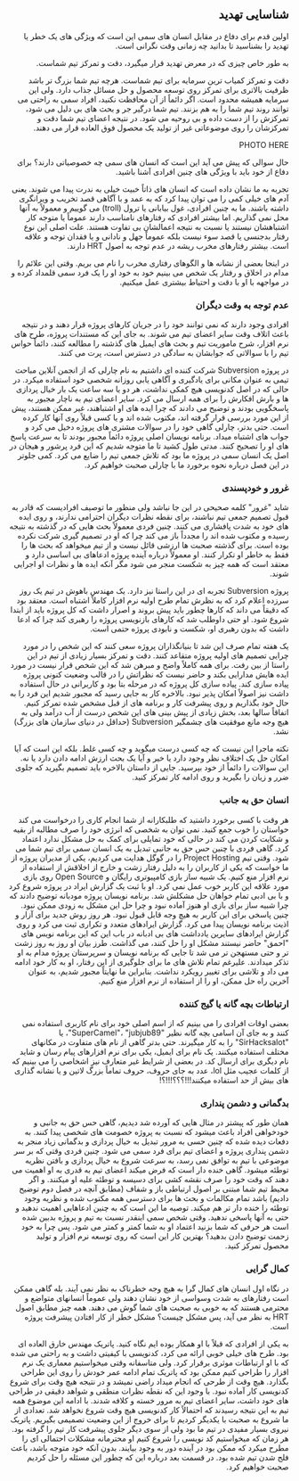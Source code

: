 <div dir="rtl">

## شناسایی تهدید

اولین قدم برای دفاع در مقابل انسان های سمی این است که ویژگی های یک خطر یا تهدید را بشناسید تا بدانید چه زمانی وقت نگرانی است. 

به طور خاص چیزی که در معرض تهدید قرار میگیرد، دقت و تمرکز تیم شماست. 

دقت و تمرکز کمیاب ترین سرمایه برای تیم شماست. هرچه تیم شما بزرگ تر باشد ظرفیت بالاتری برای تمرکز روی توسعه محصول و حل مسائل جذاب دارد. ولی این سرمایه همیشه محدود است. اگر دائماً از آن محافظت نکنید، افراد سمی به راحتی می توانند روند تیم شما را به هم بزنند. تیم شما درگیر جر و بحث های بی دلیل می شود، تمرکزش را از دست داده و بی روحیه می شود. در نتیجه اعضای تیم شما دقت و تمرکزشان را روی موضوعاتی غیر از تولید یک محصول فوق العاده قرار می دهند. 

PHOTO HERE 

حال سوالی که پیش می آید این است که انسان های سمی چه خصوصیاتی دارند؟ برای دفاع از خود باید با ویژگی های چنین افرادی آشنا باشید. 

تجربه به ما نشان داده است که انسان های ذاتاً خبیث خیلی به ندرت پیدا می شوند. یعنی آدم های خیلی کمی را می توان پیدا کرد که به عمد و با آگاهی قصد تخریب و ویرانگری داشته باشند. ما به چنین افرادی، غول بیابانی یا ترول (troll) می گوییم و معمولاً به آنها محل نمی گذاریم. اما بیشتر افرادی که رفتارهای نامناسب دارند عموماً یا متوجه کار اشتباهشان نیستند یا نسبت به نتیجه اعمالشان بی تفاوت هستند. علت اصلی این نوع رفتار بدجنسی یا قصد سوء نیست بلکه عموماً جهل و نادانی و یا فقدان توجه و علاقه است. بیشتر رفتارهای مخرب ریشه در عدم توجه به اصول HRT دارند. 

در اینجا بعضی از نشانه ها و الگوهای رفتاری مخرب را نام می بریم. وقتی این علائم را مدام در اخلاق و رفتار یک شخص می بینیم خود به خود او را یک فرد سمی قلمداد کرده و در مواجهه با او با دقت و احتیاط بیشتری عمل میکنیم. 

### عدم توجه به وقت دیگران 

افرادی وجود دارند که نمی توانند خود را در جریان کارهای پروژه قرار دهند و در نتیجه باعث اتلاف وقت سایر اعضای تیم می شوند. به جای این که مستندات پروژه، طرح های نرم افزار، شرح ماموریت تیم و بحث های ایمیل های گذشته را مطالعه کنند، دائماً حواس تیم را با سوالاتی که جوابشان به سادگی در دسترس است، پرت می کنند. 

در پروژه Subversion شرکت کننده ای داشتیم به نام چارلی که از انجمن آنلاین مباحث تیمی به عنوان مکانی برای یادگیری و آگاهی یابی روزانه شخصی خود استفاده میکرد. در حالی که در اصل کدنویسی هیچ کمکی نداشت، هر دو یا سه ساعت یک بار خیال پردازی ها و بارش افکارش را برای همه ارسال می کرد. سایر اعضای تیم به ناچار مجبور به پاسخگویی بودند و توضیح می دادند که چرا ایده های او اشتباهند، غیر ممکن هستند، پیش از این مورد بررسی قرار گرفته اند، مکتوب شده اند و یا کسی قبلاً روی آنها کار کرده است. حتی بدتر، چارلی گاهی خود را در سوالات مشتری های پروژه دخیل می کرد و جواب های اشتباه میداد. برنامه نویسان اصلی پروژه دائماً مجبور بودند تا به سرعت پاسخ های او را تصحیح کنند. مدتی طول کشید تا ما متوجه شدیم که این فرد پرشور و هیجان در اصل یک انسان سمی در پروژه ما بود که تلاش جمعی تیم را ضایع می کرد. کمی جلوتر در این فصل درباره نحوه برخورد ما با چارلی صحبت خواهیم کرد. 

### غرور و خودپسندی

شاید "غرور" کلمه صحیحی در این جا نباشد ولی منظور ما توصیف افرادیست که قادر به قبول تصمیم جمعی تیم نباشند، برای نقطه نظرات دیگران احترامی ندارند، و روی ایده های خود به شدت پافشاری می کنند. چنین فردی معمولاً بحث هایی که در گذشته به نتیجه رسیده و مکتوب شده اند را مجدداً باز می کند چرا که او در تصمیم گیری شرکت نکرده بوده است. برای گذشته صحبت ها ارزشی قائل نیست و از تیم میخواهد که بحث ها را فقط به خاطر او تکرار کنند. او معمولاً درباره آینده پروژه ادعاهای بی اساسی دارد و معتقد است که همه چیز به شکست منجر می شود مگر آنکه ایده ها و نظرات او اجرایی شوند. 

پروژه Subversion تجربه ای در این راستا نیز دارد. یک مهندس باهوش در تیم یک روز سرزده اعلام کرد که به نظرش تمام طرح اولیه نرم افزار کاملاً اشتباه است. معتقد بود که دقیقاً می داند که کارها چطور باید پیش بروند و اصرار داشت که کل پروژه باید از ابتدا شروع شود. او حتی داوطلب شد که کارهای بازنویسی پروژه را رهبری کند چرا که ادعا داشت که بدون رهبری او، شکست و نابودی پروژه حتمی است. 

یک هفته تمام صرف این شد تا بنیانگذاران پروژه سعی کنند که این شخص را در مورد چرایی تصمیم های اولیه پروژه متقاعد کنند. دقت و تمرکز بسیار زیادی از تیم در این راستا از بین رفت. برای همه کاملاً واضح و مبرهن شد که این شخص قرار نیست در مورد ایده هایش مدارایی بکند و حاضر نیست که نظراتش را در قالب وضعیت کنونی پروژه پیاده سازی کند. پیاده سازی کل پروژه که در مرحله بتا بود و کاربرانی در حال استفاده داشت نیز اصولاً امکان پذیر نبود. بالاخره کار به جایی رسید که مجبور شدیم این فرد را به حال خود بگذاریم و روی پیشرفت کار و برنامه های از قبل مشخص شده تمرکز کنیم. اتفاقاً سالها بعد، بخش زیادی از پیش بینی های این شخص درست از آب درآمد ولی به هیچ وجه مانع موفقیت های چشمگیر Subversion (حداقل در دنیای سازمان های بزرگ) نشد. 

نکته ماجرا این نیست که چه کسی درست میگوید و چه کسی غلط. بلکه این است که آیا امکان حل یک اختلاف نظر وجود دارد یا خیر و آیا یک بحث ارزش ادامه دادن دارد یا نه. این سوالات را دائماً از خود بپرسید. جایی از داستان بالاخره باید تصمیم بگیرید که جلوی ضرر و زیان را بگیرید و روی ادامه کار تمرکز کنید. 

### انسان حق به جانب 

هر وقت با کسی برخورد داشتید که طلبکارانه از شما انجام کاری را درخواست می کند حواستان را خوب جمع کنید. نمی توان به شخصی که انرژی خود را صرف مطالبه از بقیه و شکایت کردن می کند در حالی که خود تمایلی برای کمک به حل مشکل ندارد اعتماد کرد. 
گاهی فردی با چنین حس حق به جانبی تبدیل به یک انسان سمی برای تیم شما می شود. وقتی تیم Project Hosting را در گوگل هدایت می کردیم، یکی از مدیران پروژه از ما خواست که یکی از کاربران را به دلیل رفتار زشت و خارج از اخلاقش از استفاده از نرم افزار منع کنیم. یک شبیه ساز بازی کامپیوتری رایگان و Open Source روی بازی مورد علاقه این کاربر خوب عمل نمی کرد. او با ثبت یک گزارش ایراد در پروژه شروع کرد و با بی ادبی تمام خواهان حل مشکلش شد. برنامه نویسان پروژه مودبانه توضیح دادند که چرا شبیه ساز برای بازی او هنوز آماده نبود و چرا حل این مشکل به زودی ممکن نبود. چنین پاسخی برای این کاربر به هیچ وجه قابل قبول نبود. هر روز روش جدید برای آزار و اذیت برنامه نویسان پیدا می کرد. گزارش ایرادهای متعدد و تکراری ثبت می کرد و روی گزارش ایرادهای سایرین یادداشت های بی ادبانه در باب این که این برنامه نویس های "احمق" حاضر نیستند مشکل او را حل کنند، می گذاشت. طرز بیان او روز به روز زشت تر و حتی مستهجن تر می شد تا جایی که برنامه نویسان و سرپرستان پروژه مدام به او تذکر میدادند. علیرغم تمام تلاش های ما برای جلوگیری از این رفتار، او به کار خود ادامه می داد و تلاشی برای تغییر رویکرد نداشت. بنابراین ما نهایتاً مجبور شدیم، به عنوان آخرین راه حل ممکن، او را از استفاده از نرم افزار منع کنیم. 

### ارتباطات بچه گانه یا گیج کننده

بعضی اوقات افرادی را می بینیم که از اسم اصلی خود برای نام کاربری استفاده نمی کنند و به جای آن اسامی بچه گانه نظیر "SuperCamel"، "jubjub89"، یا "SirHacksalot" را به کار میگیرند. حتی بدتر گاهی از نام های متفاوت در مکانهای مختلف استفاده میکنند. یک نام برای ایمیل، یکی برای نرم افزارهای پیام رسان و شاید نام دیگری برای ارسال کد. در بعضی از شرایط غیر متعارف نیز اشخاصی را می بینیم که از کلمات عجیب مثل lol، عدد به جای حروف، حروف تماماً بزرگ لاتین و یا نشانه گذاری های بیش از حد استفاده میکنند!!!؟؟؟!!!؟!

### بدگمانی و دشمن پنداری

همان طور که پیشتر در مثال هایی که آورده شد دیدیم، گاهی حس حق به جانبی و خودخواهی افراد باعث میشود که نسبت به پروژه خصومت های شخصی پیدا کنند. به دفعات دیده شده که چنین حسی به مرور تبدیل به خیال پردازی و بدگمانی زیاد منجر به دشمن پنداری پروژه و اعضای تیم برای فرد سمی
می شود. چنین فردی وقتی که بر سر موضوعی با تیم به توافق نمی رسد، به سرعت شروع به خیال پردازی و بافتن نظریه توطئه میشود. گاهی خنده دار است که فرض میکند اعضای تیم به قدری به او اهمیت می دهند که وقت خود را صرف نقشه کشی برای دسیسه و توطئه علیه او میکنند. و اگر محیط تیم شما مبتنی بر اصول ارتباطی باز و شفاف (مطابق آنچه در فصل دوم توضیح دادیم) باشد تمام مکالمات و بحث ها برای دسترسی همه مکتوب شده و نظریه وجود توطئه را خنده دار تر هم میکند. توصیه ما این است که به چنین ادعاهایی اهمیت ندهید و حتی به آنها پاسخی ندهید. وقتی شخص سمی اینقدر نسبت به تیم و پروژه بدبین شده است هر حرفی که شما بزنید اعتماد او به شما کمتر و کمتر می شود. پس چرا به خود زحمت توضیح دادن بدهید؟ بهترین کار این است که روی توسعه نرم افزار و تولید محصول تمرکز کنید. 

### کمال گرایی 

در نگاه اول انسان های کمال گرا به هیچ وجه خطرناک به نظر نمی آیند. بله گاهی ممکن است رفتارهای به شدت وسواسی از خود نشان دهند ولی عموماً انسانهای متواضع و محترمی هستند که به خوبی به صحبت های شما گوش می دهند. همه چیز مطابق اصول HRT به نظر می آید، پس مشکل چیست؟ مشکل خطر از کار افتادن پیشرفت پروژه است. 

به یکی از افرادی که قبلاً با او همکار بوده ایم نگاه کنید. پاتریک مهندس خارق العاده ای بود. طرح های خیلی خوبی ارائه می کرد، کدنویسی با کیفیتی داشت و به راحتی می شده که با او ارتباطات موثری برقرار کرد. ولی متاسفانه وقتی میخواستیم معماری یک نرم افزار را طراحی کنیم ممکن بود که پاتریک تمام ادامه عمر خودش را روی این طراحی بگذارد. هیچ وقت از طرحی که انجام میداد راضی نمیشد و در نتیجه هیچ وقت برای شروع کدنویسی کار آماده نبود. با وجود این که نقطه نظرات منطقی و شواهد دقیقی در طراحی های خود داشت، سایر اعضای تیم به مرور خسته و کلافه شدند. با ادامه این موضوع همه تیم به این نتیجه رسیدند که احتمالاً کار کدنویسی هیچ وقت شروع نخواهد شد. تعدادی از ما شروع به صحبت با یکدیگر کردیم تا برای خروج از این وضعیت تصمیمی بگیریم. پاتریک نیروی بسیار مفیدی در تیم ما بود ولی از سوی دیگر جلوی پیشرفت کار تیم را گرفته بود. هر زمان که میخواستیم کد نویسی را شروع کنیم او محترمانه مشکلات احتمالی ای را مطرح میکرد که ممکن بود در آینده دور به وجود بیایند. بدون آنکه خود متوجه باشد، باعث فلج شدن تیم شده بود. در قسمت بعد درباره این که چطور این مسئله را حل کردیم صحبت خواهیم کرد. 

</div>
